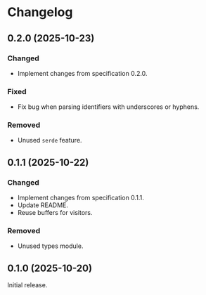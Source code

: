 # Changelog

## 0.2.0 (2025-10-23)

### Changed

- Implement changes from specification 0.2.0.

### Fixed

- Fix bug when parsing identifiers with underscores or hyphens.

### Removed

- Unused `serde` feature.

## 0.1.1 (2025-10-22)

### Changed

- Implement changes from specification 0.1.1.
- Update README.
- Reuse buffers for visitors.

### Removed

- Unused types module.

## 0.1.0 (2025-10-20)

Initial release.
